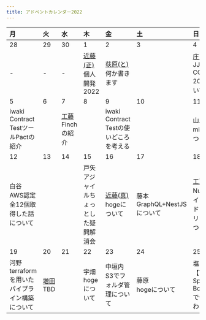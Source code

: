 ```yaml
---
title: アドベントカレンダー2022
---
```


| 月 | 火 | 水 | 木 | 金 | 土 | 日 |
|:--|:--|:--|:--|:--|:--|:--|
| 28 | 29 | 30 | 1 | 2 | 3 | 4 |
| - | - | - | [近藤(正)](/authors/masahiro-kondo/)<br>個人開発2022 | [荻原(と)](/authors/toshio-ogiwara/)<br>何か書きます |  | [庄司](/authors/shigeki-shoji/)<br>JJUG CCC Fall 2022について |
| 5 | 6 | 7 | 8 | 9 | 10 | 11 |
| iwaki<br>Contract TestツールPactの紹介 |   | [工藤](/authors/noboru-kudo/)<br>Finchの紹介 |  | iwaki<br>Contract Testの使いどころを考える |  | 山岸<br>middyjsについて |
| 12| 13 | 14 | 15 | 16 | 17 | 18 |
| 白谷<br>AWS認定全12個取得した話について |   |  | 戸矢<br>アジャイルちょっとした疑問解消会| [近藤(真)](/authors/masafumi-kondo/)<br>hogeについて | 藤本<br>GraphQL+NestJSについて | [工藤](/authors/noboru-kudo/)<br>Nuxt3ハイブリッドレンダリングについて |
| 19 | 20 | 21 | 22 | 23 | 24 | 25 |
| 河野<br>terraformを用いたパイプライン構築について | [増田](/authors/yuta-masuda/)<br>TBD  |  | 宇畑<br>hogeについて | 中垣内<br>S3でフォルダ管理について | 藤原<br>hogeについて | 塩田<br>【T.B.D.】Spring Boot 3.0 で何が変わった？ |
